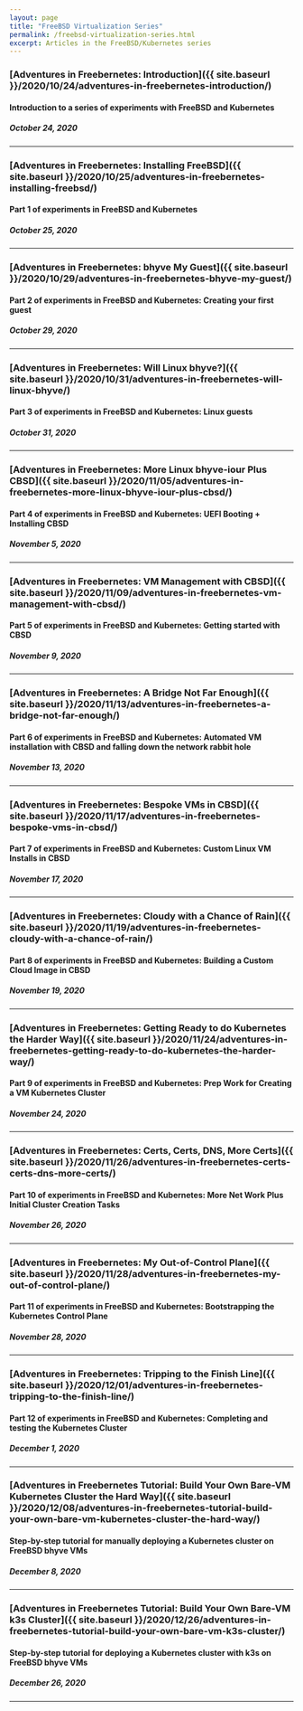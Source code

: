 ```yaml
---
layout: page
title: "FreeBSD Virtualization Series"
permalink: /freebsd-virtualization-series.html
excerpt: Articles in the FreeBSD/Kubernetes series
---
```


### [Adventures in Freebernetes: Introduction]({{ site.baseurl }}/2020/10/24/adventures-in-freebernetes-introduction/)

#### Introduction to a series of experiments with FreeBSD and Kubernetes

##### October 24, 2020

* * *
### [Adventures in Freebernetes: Installing FreeBSD]({{ site.baseurl }}/2020/10/25/adventures-in-freebernetes-installing-freebsd/)

#### Part 1 of experiments in FreeBSD and Kubernetes

##### October 25, 2020

* * *
### [Adventures in Freebernetes: bhyve My Guest]({{ site.baseurl }}/2020/10/29/adventures-in-freebernetes-bhyve-my-guest/)

#### Part 2 of experiments in FreeBSD and Kubernetes: Creating your first guest

##### October 29, 2020

* * *
### [Adventures in Freebernetes: Will Linux bhyve?]({{ site.baseurl }}/2020/10/31/adventures-in-freebernetes-will-linux-bhyve/)

#### Part 3 of experiments in FreeBSD and Kubernetes: Linux guests

##### October 31, 2020

* * *
### [Adventures in Freebernetes: More Linux bhyve-iour Plus CBSD]({{ site.baseurl }}/2020/11/05/adventures-in-freebernetes-more-linux-bhyve-iour-plus-cbsd/)

#### Part 4 of experiments in FreeBSD and Kubernetes: UEFI Booting + Installing CBSD

##### November  5, 2020

* * *
### [Adventures in Freebernetes: VM Management with CBSD]({{ site.baseurl }}/2020/11/09/adventures-in-freebernetes-vm-management-with-cbsd/)

#### Part 5 of experiments in FreeBSD and Kubernetes: Getting started with CBSD

##### November  9, 2020

* * *
### [Adventures in Freebernetes: A Bridge Not Far Enough]({{ site.baseurl }}/2020/11/13/adventures-in-freebernetes-a-bridge-not-far-enough/)

#### Part 6 of experiments in FreeBSD and Kubernetes: Automated VM installation with CBSD and falling down the network rabbit hole

##### November 13, 2020

* * *
### [Adventures in Freebernetes: Bespoke VMs in CBSD]({{ site.baseurl }}/2020/11/17/adventures-in-freebernetes-bespoke-vms-in-cbsd/)

#### Part 7 of experiments in FreeBSD and Kubernetes: Custom Linux VM Installs in CBSD

##### November 17, 2020

* * *
### [Adventures in Freebernetes: Cloudy with a Chance of Rain]({{ site.baseurl }}/2020/11/19/adventures-in-freebernetes-cloudy-with-a-chance-of-rain/)

#### Part 8 of experiments in FreeBSD and Kubernetes: Building a Custom Cloud Image in CBSD

##### November 19, 2020

* * *
### [Adventures in Freebernetes: Getting Ready to do Kubernetes the Harder Way]({{ site.baseurl }}/2020/11/24/adventures-in-freebernetes-getting-ready-to-do-kubernetes-the-harder-way/)

#### Part 9 of experiments in FreeBSD and Kubernetes: Prep Work for Creating a VM Kubernetes Cluster

##### November 24, 2020

* * *
### [Adventures in Freebernetes: Certs, Certs, DNS, More Certs]({{ site.baseurl }}/2020/11/26/adventures-in-freebernetes-certs-certs-dns-more-certs/)

#### Part 10 of experiments in FreeBSD and Kubernetes: More Net Work Plus Initial Cluster Creation Tasks

##### November 26, 2020

* * *
### [Adventures in Freebernetes: My Out-of-Control Plane]({{ site.baseurl }}/2020/11/28/adventures-in-freebernetes-my-out-of-control-plane/)

#### Part 11 of experiments in FreeBSD and Kubernetes: Bootstrapping the Kubernetes Control Plane

##### November 28, 2020

* * *
### [Adventures in Freebernetes: Tripping to the Finish Line]({{ site.baseurl }}/2020/12/01/adventures-in-freebernetes-tripping-to-the-finish-line/)

#### Part 12 of experiments in FreeBSD and Kubernetes: Completing and testing the Kubernetes Cluster

##### December  1, 2020

* * *
### [Adventures in Freebernetes Tutorial: Build Your Own Bare-VM Kubernetes Cluster the Hard Way]({{ site.baseurl }}/2020/12/08/adventures-in-freebernetes-tutorial-build-your-own-bare-vm-kubernetes-cluster-the-hard-way/)

#### Step-by-step tutorial for manually deploying a Kubernetes cluster on FreeBSD bhyve VMs

##### December  8, 2020

* * *
### [Adventures in Freebernetes Tutorial: Build Your Own Bare-VM k3s Cluster]({{ site.baseurl }}/2020/12/26/adventures-in-freebernetes-tutorial-build-your-own-bare-vm-k3s-cluster/)

#### Step-by-step tutorial for deploying a Kubernetes cluster with k3s on FreeBSD bhyve VMs

##### December 26, 2020

* * *
